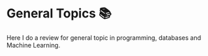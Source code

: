 # General Topics 📚

Here I do a review for general topic in programming, databases and Machine Learning. 
